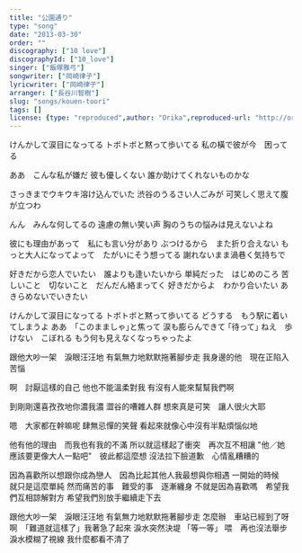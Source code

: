 ```yaml
---
title: "公園通り"
type: "song"
date: "2013-03-30"
order: ""
discography: ["10 love"]
discographyId: ["10_love"]
singer: ["飯塚雅弓"]
songwriter: ["岡崎律子"]
lyricwriter: ["岡崎律子"]
arranger: ["長谷川智樹"]
slug: "songs/kouen-toori"
tags: []
license: {type: "reproduced",author: "Orika",reproduced-url: "http://orikamushi.myweb.hinet.net",reproduced-website: "織歌蟲"}
---
```


けんかして涙目になってる 
トボトボと黙って歩いてる 
私の橫で彼が今　困ってる 

ああ　こんな私が嫌だ 
彼も優しくない 
誰か助けてくれないものかな 

さっきまでウキウキ溶け込んでいた 
渋谷のうるさい人ごみが 
可笑しく思えて腹が立つわ 

んん　みんな何してるの 
遠慮の無い笑い声 
胸のうちの悩みは見えないよね 

彼にも理由があって　私にも言い分があり 
ぶつけるから　また折り合えない 
もっと大人になってよって　たがいにそう想ってる 
謝れないまま渦巷く気持ちで 

好きだから恋人でいたい　誰よりも逢いたいから 
単純だった　はじめのころ 
苦しいこと　切ないこと　だんだん絡まってく 
好きだからよ　わかり合いたい 
あきらめないでいきたい 

けんかして涙目になってる 
トボトボと黙って歩いてる 
どうする　もう駅に着いてしまうよ 
ああ　｢このまましゃ｣と焦って 
涙も膨らんできて 
｢待って｣ 
ねえ　歩けない　こぼれる 
もう何も見えなくなっちゃったよ

跟他大吵一架　淚眼汪汪地
有氣無力地默默拖著腳步走
我身邊的他　現在正陷入苦惱

啊　討厭這樣的自己
他也不能溫柔對我
有沒有人能來幫幫我們啊

到剛剛還喜孜孜地你濃我濃
澀谷的嘈雜人群
想來真是可笑　讓人很火大耶

嗯　大家都在幹嘛呢
肆無忌憚的笑聲
看起來就像心中沒有半點煩惱似地

他有他的理由　而我也有我的不滿
所以就這樣起了衝突　再次互不相讓
"他／她應該要更像大人一點吧"　彼此都這麼想
沒法拉下臉道歉　心情亂糟糟的

因為喜歡所以想跟你成為戀人　因為比起其他人我最想與你相遇
一開始的時候　就只是這麼單純
然而痛苦的事　難受的事　逐漸纏身
不就是因為喜歡嗎　希望我們互相諒解對方
希望我們別放手繼續走下去

跟他大吵一架　淚眼汪汪地
有氣無力地默默拖著腳步走
怎麼辦　車站已經到了呀
啊　「難道就這樣了」我著急了起來
淚水突然決堤
「等一等」 
喂　再也沒法舉步　淚水模糊了視線
我什麼都看不清了
